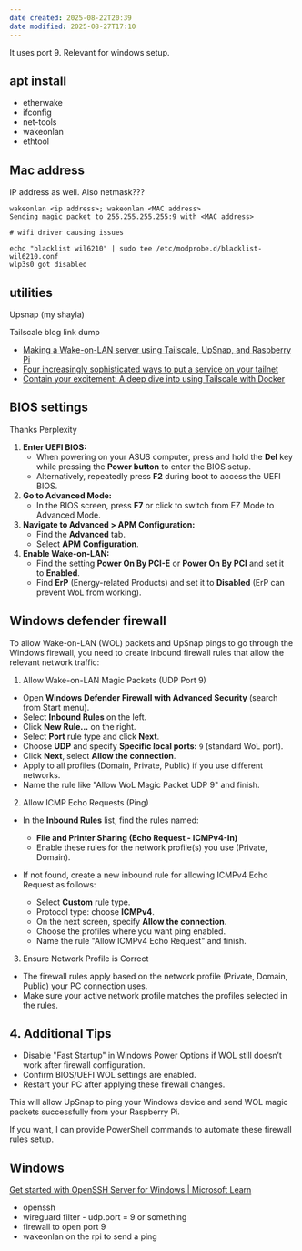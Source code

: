 ```yaml
---
date created: 2025-08-22T20:39
date modified: 2025-08-27T17:10
---
```


It uses port 9. Relevant for windows setup.

## apt install

- etherwake
- ifconfig
- net-tools
- wakeonlan
- ethtool

## Mac address

IP address as well. Also netmask???

```
wakeonlan <ip address>; wakeonlan <MAC address>
Sending magic packet to 255.255.255.255:9 with <MAC address>

# wifi driver causing issues

echo "blacklist wil6210" | sudo tee /etc/modprobe.d/blacklist-wil6210.conf
wlp3s0 got disabled
```
## utilities

Upsnap (my shayla)

Tailscale blog link dump

- [Making a Wake-on-LAN server using Tailscale, UpSnap, and Raspberry Pi](https://tailscale.com/blog/wake-on-lan-tailscale-upsnap)
- [Four increasingly sophisticated ways to put a service on your tailnet](https://tailscale.com/blog/four-ways-tailscale-service#3-install-the-service-in-a-container-and-use-a-tailscale-sidecar) 
- [Contain your excitement: A deep dive into using Tailscale with Docker](https://tailscale.com/blog/docker-tailscale-guide) 
## BIOS settings

Thanks Perplexity

1. **Enter UEFI BIOS:**
    - When powering on your ASUS computer, press and hold the **Del** key while pressing the **Power button** to enter the BIOS setup.
    - Alternatively, repeatedly press **F2** during boot to access the UEFI BIOS.
2. **Go to Advanced Mode:**
    - In the BIOS screen, press **F7** or click to switch from EZ Mode to Advanced Mode.
3. **Navigate to Advanced > APM Configuration:**
    - Find the **Advanced** tab.
    - Select **APM Configuration**.
4. **Enable Wake-on-LAN:**
    - Find the setting **Power On By PCI-E** or **Power On By PCI** and set it to **Enabled**.
    - Find **ErP** (Energy-related Products) and set it to **Disabled** (ErP can prevent WoL from working).

## Windows defender firewall

To allow Wake-on-LAN (WOL) packets and UpSnap pings to go through the Windows firewall, you need to create inbound firewall rules that allow the relevant network traffic:

1. Allow Wake-on-LAN Magic Packets (UDP Port 9)

- Open **Windows Defender Firewall with Advanced Security** (search from Start menu).
- Select **Inbound Rules** on the left.
- Click **New Rule...** on the right.
- Select **Port** rule type and click **Next**.
- Choose **UDP** and specify **Specific local ports:** `9` (standard WoL port).
- Click **Next**, select **Allow the connection**.
- Apply to all profiles (Domain, Private, Public) if you use different networks.
- Name the rule like "Allow WoL Magic Packet UDP 9" and finish.

2. Allow ICMP Echo Requests (Ping)

- In the **Inbound Rules** list, find the rules named:
    
    - **File and Printer Sharing (Echo Request - ICMPv4-In)**
    - Enable these rules for the network profile(s) you use (Private, Domain).
- If not found, create a new inbound rule for allowing ICMPv4 Echo Request as follows:
    
    - Select **Custom** rule type.
    - Protocol type: choose **ICMPv4**.
    - On the next screen, specify **Allow the connection**.
    - Choose the profiles where you want ping enabled.
    - Name the rule "Allow ICMPv4 Echo Request" and finish.

3. Ensure Network Profile is Correct

- The firewall rules apply based on the network profile (Private, Domain, Public) your PC connection uses.
- Make sure your active network profile matches the profiles selected in the rules.

## 4. Additional Tips

- Disable "Fast Startup" in Windows Power Options if WOL still doesn’t work after firewall configuration.
- Confirm BIOS/UEFI WOL settings are enabled.
- Restart your PC after applying these firewall changes.

This will allow UpSnap to ping your Windows device and send WOL magic packets successfully from your Raspberry Pi.

If you want, I can provide PowerShell commands to automate these firewall rules setup.

## Windows

[Get started with OpenSSH Server for Windows \| Microsoft Learn](https://learn.microsoft.com/en-us/windows-server/administration/openssh/openssh_install_firstuse?tabs=gui&pivots=windows-11) 

- openssh
- wireguard filter - udp.port = 9 or something
- firewall to open port 9
- wakeonlan on the rpi to send a ping